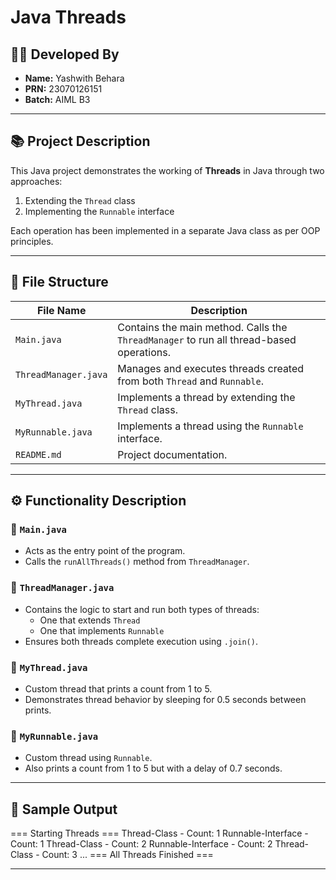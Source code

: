 # Java Threads

## 👨‍💻 Developed By
- **Name:** Yashwith Behara  
- **PRN:** 23070126151 
- **Batch:** AIML B3

---

## 📚 Project Description

This Java project demonstrates the working of **Threads** in Java through two approaches:
1. Extending the `Thread` class
2. Implementing the `Runnable` interface

Each operation has been implemented in a separate Java class as per OOP principles.

---

## 📂 File Structure

| File Name           | Description |
|---------------------|-------------|
| `Main.java`         | Contains the main method. Calls the `ThreadManager` to run all thread-based operations. |
| `ThreadManager.java`| Manages and executes threads created from both `Thread` and `Runnable`. |
| `MyThread.java`     | Implements a thread by extending the `Thread` class. |
| `MyRunnable.java`   | Implements a thread using the `Runnable` interface. |
| `README.md`         | Project documentation. |

---

## ⚙️ Functionality Description

### 🔹 `Main.java`
- Acts as the entry point of the program.
- Calls the `runAllThreads()` method from `ThreadManager`.

### 🔹 `ThreadManager.java`
- Contains the logic to start and run both types of threads:
  - One that extends `Thread`
  - One that implements `Runnable`
- Ensures both threads complete execution using `.join()`.

### 🔹 `MyThread.java`
- Custom thread that prints a count from 1 to 5.
- Demonstrates thread behavior by sleeping for 0.5 seconds between prints.

### 🔹 `MyRunnable.java`
- Custom thread using `Runnable`.
- Also prints a count from 1 to 5 but with a delay of 0.7 seconds.

---
## 🧪 Sample Output
=== Starting Threads ===
Thread-Class - Count: 1
Runnable-Interface - Count: 1
Thread-Class - Count: 2
Runnable-Interface - Count: 2
Thread-Class - Count: 3
...
=== All Threads Finished ===

---

